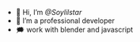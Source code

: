 - 👋 Hi, I’m _@Soylilstar_
- 👀 I’m a professional developer
- 🗯️ work with blender and javascript  

<!---
Soylilstar/Soylilstar is a ✨ special ✨ repository because its `README.md` (this file) appears on your GitHub profile.
You can click the Preview link to take a look at your changes.
--->
